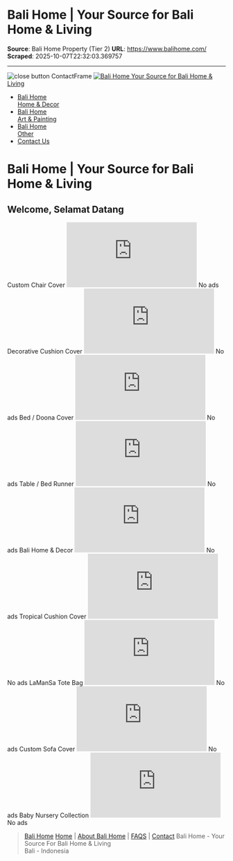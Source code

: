 # Bali Home | Your Source for Bali Home & Living

**Source**: Bali Home Property (Tier 2)
**URL**: https://www.balihome.com/
**Scraped**: 2025-10-07T22:32:03.369757

---

![close button](https://www.balihome.com/images/close.png) ContactFrame
[ ![Bali Home](https://www.balihome.com/images/logo.png) Your Source for Bali Home & Living ](https://www.balihome.com/)
  * [Bali Home  
Home & Decor](https://www.balihome.com/bali-home-and-decor.php)
  * [Bali Home  
Art & Painting](https://www.balihome.com/bali-home-art-painting.php)
  * [Bali Home  
Other](https://www.balihome.com/bali-home-adverts.php)
  * [Contact Us](https://www.etsy.com/shop/BaliHomeLiving)


# Bali Home | Your Source for Bali Home & Living
## Welcome, Selamat Datang
Custom Chair Cover
![](https://www.balihome.com/_view-thumb.php?img=nophoto.jpg)
No ads
Decorative Cushion Cover
![](https://www.balihome.com/_view-thumb.php?img=nophoto.jpg)
No ads
Bed / Doona Cover
![](https://www.balihome.com/_view-thumb.php?img=nophoto.jpg)
No ads
Table / Bed Runner
![](https://www.balihome.com/_view-thumb.php?img=nophoto.jpg)
No ads
Bali Home & Decor
![](https://www.balihome.com/_view-thumb.php?img=nophoto.jpg)
No ads
Tropical Cushion Cover
![](https://www.balihome.com/_view-thumb.php?img=nophoto.jpg)
No ads
LaManSa Tote Bag
![](https://www.balihome.com/_view-thumb.php?img=nophoto.jpg)
No ads
Custom Sofa Cover
![](https://www.balihome.com/_view-thumb.php?img=nophoto.jpg)
No ads
Baby Nursery Collection
![](https://www.balihome.com/_view-thumb.php?img=nophoto.jpg)
No ads
> [Bali Home](https://www.facebook.com/BaliHomeLiving/)
[Home](https://www.etsy.com/shop/BaliHomeLiving) | [About Bali Home](https://www.etsy.com/shop/BaliHomeLiving) | [FAQS](https://www.etsy.com/shop/BaliHomeLiving) | [Contact](https://www.etsy.com/shop/BaliHomeLiving)
Bali Home - Your Source For Bali Home & Living  
Bali - Indonesia 
